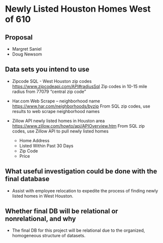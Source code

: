 # Newly Listed Houston Homes West of 610

## Proposal
        
* Margret Saniel 
* Doug Newsom

## Data sets you intend to use

- Zipcode SQL - West Houston zip codes
        https://www.zipcodeapi.com/API#radiusSql
        Zip codes in 10-15 mile radius from 77079 “central zip code”

- Har.com Web Scrape – neighborhood name 
        https://www.har.com/neighborhoods/byzip
        From SQL zip codes, use results to web scrape neighborhood names

- Zillow API
       newly listed homes in Houston area
       https://www.zillow.com/howto/api/APIOverview.htm
       From SQL zip codes, use Zillow API to pull newly listed homes
        
     - Home Address
     - Listed Within Past 30 Days
     - Zip Code
     - Price

## What useful investigation could be done with the final database

* Assist with employee relocation to expedite the process of finding newly listed homes in West Houston.


## Whether final DB will be relational or nonrelational, and why

* The final DB for this project will be relational due to the organized, homogeneous structure of datasets. 
